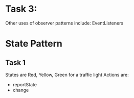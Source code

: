 # Task 3:
Other uses of observer patterns include:
EventListeners 

# State Pattern
## Task 1
States are Red, Yellow, Green for a traffic light
Actions are:
- reportState
- change
